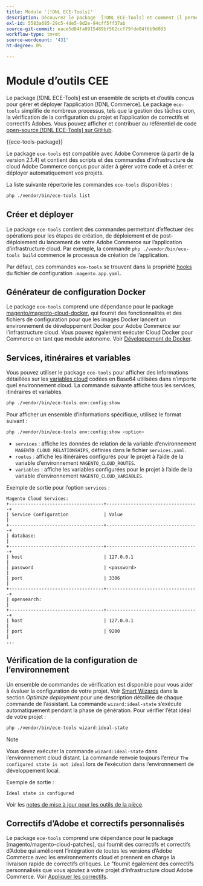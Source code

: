 ```yaml
---
title: Module '[!DNL ECE-Tools]'
description: Découvrez le package  [!DNL ECE-Tools] et comment il permet de gérer et déployer Adobe Commerce.
exl-id: 5583a685-29c5-4de5-8d2e-94cff5ff37ab
source-git-commit: eace5d84fa0915489bf562ccf79fde04f6b9d083
workflow-type: tm+mt
source-wordcount: '431'
ht-degree: 0%

---
```


# Module d’outils CEE

Le package [!DNL ECE-Tools] est un ensemble de scripts et d’outils conçus pour gérer et déployer l’application [!DNL Commerce]. Le package `ece-tools` simplifie de nombreux processus, tels que la gestion des tâches cron, la vérification de la configuration du projet et l’application de correctifs et correctifs Adobes. Vous pouvez afficher et contribuer au référentiel de code [open-source [!DNL ECE-Tools] sur GitHub][ece-repo].

{{ece-tools-package}}

Le package `ece-tools` est compatible avec Adobe Commerce (à partir de la version 2.1.4) et contient des scripts et des commandes d’infrastructure de cloud Adobe Commerce conçus pour aider à gérer votre code et à créer et déployer automatiquement vos projets.

La liste suivante répertorie les commandes `ece-tools` disponibles :

```bash
php ./vendor/bin/ece-tools list
```

## Créer et déployer

Le package `ece-tools` contient des commandes permettant d’effectuer des opérations pour les étapes de création, de déploiement et de post-déploiement du lancement de votre Adobe Commerce sur l’application d’infrastructure cloud. Par exemple, la commande `php ./vendor/bin/ece-tools build` commence le processus de création de l’application.

Par défaut, ces commandes `ece-tools` se trouvent dans la propriété [hooks](../application/hooks-property.md) du fichier de configuration `.magento.app.yaml`.

## Générateur de configuration Docker

Le package `ece-tools` comprend une dépendance pour le package [magento/magento-cloud-docker], qui fournit des fonctionnalités et des fichiers de configuration pour que les images Docker lancent un environnement de développement Docker pour Adobe Commerce sur l’infrastructure cloud. Vous pouvez également exécuter Cloud Docker pour Commerce en tant que module autonome. Voir [Développement de Docker](../dev-tools/cloud-docker.md).

## Services, itinéraires et variables

Vous pouvez utiliser le package `ece-tools` pour afficher des informations détaillées sur les [variables cloud](../environment/variables-cloud.md) codées en Base64 utilisées dans n’importe quel environnement cloud. La commande suivante affiche tous les services, itinéraires et variables.

```bash
php ./vendor/bin/ece-tools env:config:show
```

Pour afficher un ensemble d’informations spécifique, utilisez le format suivant :

```bash
php ./vendor/bin/ece-tools env:config:show <option>
```

- `services` : affiche les données de relation de la variable d’environnement `MAGENTO_CLOUD_RELATIONSHIPS`, définies dans le fichier `services.yaml`.
- `routes` : affiche les itinéraires configurés pour le projet à l’aide de la variable d’environnement `MAGENTO_CLOUD_ROUTES`.
- `variables` : affiche les variables configurées pour le projet à l’aide de la variable d’environnement `MAGENTO_CLOUD_VARIABLES`.

Exemple de sortie pour l’option `services` :

```terminal
Magento Cloud Services:
+-----------------------------------+----------------------------------+
| Service Configuration             | Value                            |
+-----------------------------------+----------------------------------+
| database:                                                            |
+-----------------------------------+----------------------------------+
| host                              | 127.0.0.1                        |
| password                          | <password>                       |
| port                              | 3306                             |
+-----------------------------------+----------------------------------+
| opensearch:                                                          |
+-----------------------------------+----------------------------------+
| host                              | 127.0.0.1                        |
| port                              | 9200                             |
...
```

## Vérification de la configuration de l’environnement

Un ensemble de commandes de vérification est disponible pour vous aider à évaluer la configuration de votre projet. Voir [Smart Wizards](../deploy/smart-wizards.md) dans la section _Optimize deployment_ pour une description détaillée de chaque commande de l’assistant. La commande `wizard:ideal-state` s’exécute automatiquement pendant la phase de génération. Pour vérifier l’état idéal de votre projet :

```bash
php ./vendor/bin/ece-tools wizard:ideal-state
```

>[!NOTE]
>
>Vous devez exécuter la commande `wizard:ideal-state` dans l’environnement cloud distant. La commande renvoie toujours l’erreur `The configured state is not ideal` lors de l’exécution dans l’environnement de développement local.

Exemple de sortie :

```terminal
Ideal state is configured
```

Voir les [notes de mise à jour pour les outils de la pièce](../release-notes/cloud-tools-suite.md).

## Correctifs d’Adobe et correctifs personnalisés

Le package `ece-tools` comprend une dépendance pour le package [magento/magento-cloud-patches], qui fournit des correctifs et correctifs d’Adobe qui améliorent l’intégration de toutes les versions d’Adobe Commerce avec les environnements cloud et prennent en charge la livraison rapide de correctifs critiques. Le &quot;fournit également des correctifs personnalisés que vous ajoutez à votre projet d’infrastructure cloud Adobe Commerce. Voir [Appliquer les correctifs](../development/apply-patches.md).

<!-- link definitions -->

[ece-repo]: https://github.com/magento/ece-tools
[magento/magento-cloud-docker]: https://github.com/magento/magento-cloud-docker
[magento/magento-cloud-Correctifs]: https://github.com/magento/magento-cloud-patches
